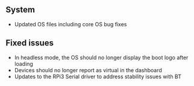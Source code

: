 ## System
- Updated OS files including core OS bug fixes

## Fixed issues
- In headless mode, the OS should no longer display the boot logo after loading
- Devices should no longer report as virtual in the dashboard
- Updates to the RPi3 Serial driver to address stability issues with BT